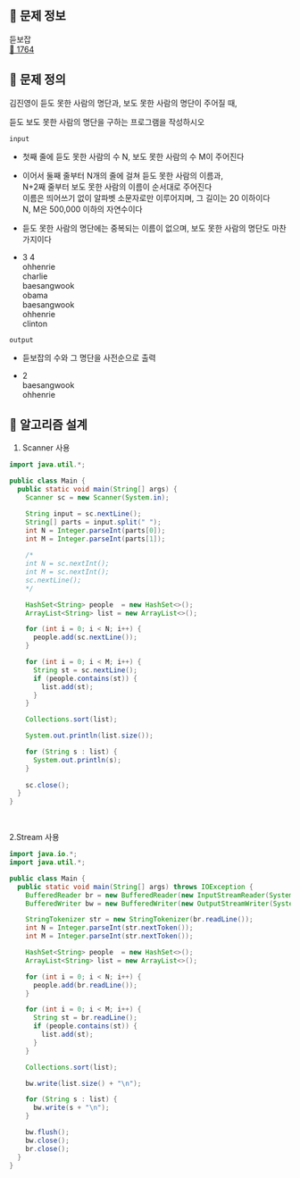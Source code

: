 ## 🌵 문제 정보
듣보잡 <br>
[🚗 1764](https://www.acmicpc.net/problem/1764)

## 🌵 문제 정의

김진영이 듣도 못한 사람의 명단과, 보도 못한 사람의 명단이 주어질 때, <br>

듣도 보도 못한 사람의 명단을 구하는 프로그램을 작성하시오

`input` <br>
- 첫째 줄에 듣도 못한 사람의 수 N, 보도 못한 사람의 수 M이 주어진다
- 이어서 둘째 줄부터 N개의 줄에 걸쳐 듣도 못한 사람의 이름과, <br> 
  N+2째 줄부터 보도 못한 사람의 이름이 순서대로 주어진다 <br>
  이름은 띄어쓰기 없이 알파벳 소문자로만 이루어지며, 그 길이는 20 이하이다 <br>
  N, M은 500,000 이하의 자연수이다
- 듣도 못한 사람의 명단에는 중복되는 이름이 없으며, 보도 못한 사람의 명단도 마찬가지이다


- 3 4 <br>
  ohhenrie <br>
  charlie <br>
  baesangwook <br>
  obama <br>
  baesangwook <br>
  ohhenrie <br>
  clinton

`output` <br>
- 듣보잡의 수와 그 명단을 사전순으로 출력


- 2 <br>
  baesangwook <br>
  ohhenrie

## 🌵 알고리즘 설계

1. Scanner 사용
```java
import java.util.*;

public class Main {
  public static void main(String[] args) {
    Scanner sc = new Scanner(System.in);

    String input = sc.nextLine();
    String[] parts = input.split(" ");
    int N = Integer.parseInt(parts[0]);
    int M = Integer.parseInt(parts[1]);
    
    /*
    int N = sc.nextInt();
    int M = sc.nextInt();
    sc.nextLine();
    */

    HashSet<String> people  = new HashSet<>();
    ArrayList<String> list = new ArrayList<>();

    for (int i = 0; i < N; i++) {
      people.add(sc.nextLine());
    }

    for (int i = 0; i < M; i++) {
      String st = sc.nextLine();
      if (people.contains(st)) {
        list.add(st);
      }
    }

    Collections.sort(list);

    System.out.println(list.size());

    for (String s : list) {
      System.out.println(s);
    }
    
    sc.close();
  }
}
```

<br>

2.Stream 사용
```java
import java.io.*;
import java.util.*;

public class Main {
  public static void main(String[] args) throws IOException {
    BufferedReader br = new BufferedReader(new InputStreamReader(System.in));
    BufferedWriter bw = new BufferedWriter(new OutputStreamWriter(System.out));

    StringTokenizer str = new StringTokenizer(br.readLine());
    int N = Integer.parseInt(str.nextToken());
    int M = Integer.parseInt(str.nextToken());

    HashSet<String> people  = new HashSet<>();
    ArrayList<String> list = new ArrayList<>();

    for (int i = 0; i < N; i++) {
      people.add(br.readLine());
    }

    for (int i = 0; i < M; i++) {
      String st = br.readLine();
      if (people.contains(st)) {
        list.add(st);
      }
    }

    Collections.sort(list);

    bw.write(list.size() + "\n");

    for (String s : list) {
      bw.write(s + "\n");
    }

    bw.flush();
    bw.close();
    br.close();
  }
}
```